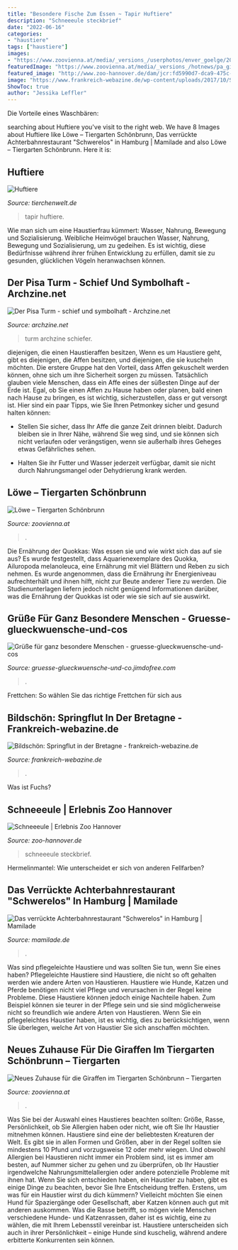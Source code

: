 ```yaml
---
title: "Besondere Fische Zum Essen ~ Tapir Huftiere"
description: "Schneeeule steckbrief"
date: "2022-06-16"
categories:
- "haustiere"
tags: ["haustiere"]
images:
- "https://www.zoovienna.at/media/_versions_/userphotos/enver_goelge/2020-06/foto_149_rr_animal_detail_935.jpg"
featuredImage: "https://www.zoovienna.at/media/_versions_/hotnews/pa_giraffe_animal_detail_935.jpg"
featured_image: "http://www.zoo-hannover.de/dam/jcr:fd5990d7-dca9-475c-9369-752aa6c7d48d/1024x768-schneeeule-herbstlich-yukon-bay-erlebnis-zoo-hannover.jpg"
image: "https://www.frankreich-webazine.de/wp-content/uploads/2017/10/Saint-Malo-grande-maree-springtij-CC-CRT-Bretagne-Yannick-Le-Gal-1024x683-e1507212997767.jpg"
ShowToc: true
author: "Jessika Leffler"
---
```



Die Vorteile eines Waschbären:

	

		
searching about Huftiere you've visit to the right web. We have 8 Images about Huftiere like Löwe – Tiergarten Schönbrunn, Das verrückte Achterbahnrestaurant &quot;Schwerelos&quot; in Hamburg | Mamilade and also Löwe – Tiergarten Schönbrunn. Here it is:
		
    
## Huftiere

<img loading=lazy src="http://www.tierchenwelt.de/images/stories/fotos/saeugetiere/huftiere/tapir/schabracken_tapir_m.jpg" onerror="this.onerror=null;this.src='https://tse2.mm.bing.net/th?id=OIP.qW4Fzwa3jWCMPCVcpq_rOAAAAA&amp;pid=15.1';" alt="Huftiere">

_Source: tierchenwelt.de_

>tapir huftiere. 

	

Wie man sich um eine Haustierfrau kümmert: Wasser, Nahrung, Bewegung und Sozialisierung.
Weibliche Heimvögel brauchen Wasser, Nahrung, Bewegung und Sozialisierung, um zu gedeihen. Es ist wichtig, diese Bedürfnisse während ihrer frühen Entwicklung zu erfüllen, damit sie zu gesunden, glücklichen Vögeln heranwachsen können.

    
## Der Pisa Turm - Schief Und Symbolhaft - Archzine.net

<img loading=lazy src="https://archzine.net/wp-content/uploads/2015/05/schiefer-Turm-Sonnenuntergang.jpg" onerror="this.onerror=null;this.src='https://tse3.mm.bing.net/th?id=OIP.pESZS-MsoBYRsRN3LJNjQQHaLK&amp;pid=15.1';" alt="Der Pisa Turm - schief und symbolhaft - Archzine.net">

_Source: archzine.net_

>turm archzine schiefer. 

	

diejenigen, die einen Haustieraffen besitzen,
Wenn es um Haustiere geht, gibt es diejenigen, die Affen besitzen, und diejenigen, die sie kuscheln möchten. Die erstere Gruppe hat den Vorteil, dass Affen gekuschelt werden können, ohne sich um ihre Sicherheit sorgen zu müssen. Tatsächlich glauben viele Menschen, dass ein Affe eines der süßesten Dinge auf der Erde ist. Egal, ob Sie einen Affen zu Hause haben oder planen, bald einen nach Hause zu bringen, es ist wichtig, sicherzustellen, dass er gut versorgt ist. Hier sind ein paar Tipps, wie Sie Ihren Petmonkey sicher und gesund halten können:
- Stellen Sie sicher, dass Ihr Affe die ganze Zeit drinnen bleibt. Dadurch bleiben sie in Ihrer Nähe, während Sie weg sind, und sie können sich nicht verlaufen oder verängstigen, wenn sie außerhalb ihres Geheges etwas Gefährliches sehen.

- Halten Sie ihr Futter und Wasser jederzeit verfügbar, damit sie nicht durch Nahrungsmangel oder Dehydrierung krank werden.

    
## Löwe – Tiergarten Schönbrunn

<img loading=lazy src="https://www.zoovienna.at/media/_versions_/userphotos/enver_goelge/2020-06/foto_149_rr_animal_detail_935.jpg" onerror="this.onerror=null;this.src='https://tse4.mm.bing.net/th?id=OIP.38_Wp6eaLXh1bqt-eU9QHAHaGE&amp;pid=15.1';" alt="Löwe – Tiergarten Schönbrunn">

_Source: zoovienna.at_

>. 

	

Die Ernährung der Quokkas: Was essen sie und wie wirkt sich das auf sie aus?
Es wurde festgestellt, dass Aquarienexemplare des Quokka, Ailuropoda melanoleuca, eine Ernährung mit viel Blättern und Reben zu sich nehmen. Es wurde angenommen, dass die Ernährung ihr Energieniveau aufrechterhält und ihnen hilft, nicht zur Beute anderer Tiere zu werden. Die Studienunterlagen liefern jedoch nicht genügend Informationen darüber, was die Ernährung der Quokkas ist oder wie sie sich auf sie auswirkt.

    
## Grüße Für Ganz Besondere Menschen - Gruesse-glueckwuensche-und-cos

<img loading=lazy src="https://image.jimcdn.com/app/cms/image/transf/dimension=4096x4096:format=jpg/path/scf6ba7b6aedf80dd/image/iae30313180a06f9e/version/1471968632/image.jpg" onerror="this.onerror=null;this.src='https://tse4.mm.bing.net/th?id=OIP.CXLaIVRrigEiFFFP2roylwHaE-&amp;pid=15.1';" alt="Grüße für ganz besondere Menschen - gruesse-glueckwuensche-und-cos">

_Source: gruesse-glueckwuensche-und-co.jimdofree.com_

>. 

	

Frettchen: So wählen Sie das richtige Frettchen für sich aus

    
## Bildschön: Springflut In Der Bretagne - Frankreich-webazine.de

<img loading=lazy src="https://www.frankreich-webazine.de/wp-content/uploads/2017/10/Saint-Malo-grande-maree-springtij-CC-CRT-Bretagne-Yannick-Le-Gal-1024x683-e1507212997767.jpg" onerror="this.onerror=null;this.src='https://tse3.mm.bing.net/th?id=OIP.JC7syQER6hsvIT2sZc3l0gHaE8&amp;pid=15.1';" alt="Bildschön: Springflut in der Bretagne - frankreich-webazine.de">

_Source: frankreich-webazine.de_

>. 

	

Was ist Fuchs?

    
## Schneeeule | Erlebnis Zoo Hannover

<img loading=lazy src="http://www.zoo-hannover.de/dam/jcr:fd5990d7-dca9-475c-9369-752aa6c7d48d/1024x768-schneeeule-herbstlich-yukon-bay-erlebnis-zoo-hannover.jpg" onerror="this.onerror=null;this.src='https://tse2.mm.bing.net/th?id=OIP.5SIKJDbtRk-rm42iw0nGRgHaFj&amp;pid=15.1';" alt="Schneeeule | Erlebnis Zoo Hannover">

_Source: zoo-hannover.de_

>schneeeule steckbrief. 

	

Hermelinmantel: Wie unterscheidet er sich von anderen Fellfarben?

    
## Das Verrückte Achterbahnrestaurant &quot;Schwerelos&quot; In Hamburg | Mamilade

<img loading=lazy src="https://www.mamilade.de/sites/default/files/field/image/schwerelos_hh_0.jpg" onerror="this.onerror=null;this.src='https://tse2.mm.bing.net/th?id=OIP.pcMRtJfXOW7zGt4cipkPhgHaE9&amp;pid=15.1';" alt="Das verrückte Achterbahnrestaurant &quot;Schwerelos&quot; in Hamburg | Mamilade">

_Source: mamilade.de_

>. 

	

Was sind pflegeleichte Haustiere und was sollten Sie tun, wenn Sie eines haben?
Pflegeleichte Haustiere sind Haustiere, die nicht so oft gehalten werden wie andere Arten von Haustieren. Haustiere wie Hunde, Katzen und Pferde benötigen nicht viel Pflege und verursachen in der Regel keine Probleme. Diese Haustiere können jedoch einige Nachteile haben. Zum Beispiel können sie teurer in der Pflege sein und sie sind möglicherweise nicht so freundlich wie andere Arten von Haustieren. Wenn Sie ein pflegeleichtes Haustier haben, ist es wichtig, dies zu berücksichtigen, wenn Sie überlegen, welche Art von Haustier Sie sich anschaffen möchten.

    
## Neues Zuhause Für Die Giraffen Im Tiergarten Schönbrunn – Tiergarten

<img loading=lazy src="https://www.zoovienna.at/media/_versions_/hotnews/pa_giraffe_animal_detail_935.jpg" onerror="this.onerror=null;this.src='https://tse3.mm.bing.net/th?id=OIP.U5npPe1hZE5Ze1VRl1_mAAHaE8&amp;pid=15.1';" alt="Neues Zuhause für die Giraffen im Tiergarten Schönbrunn – Tiergarten">

_Source: zoovienna.at_

>. 

	

Was Sie bei der Auswahl eines Haustieres beachten sollten: Größe, Rasse, Persönlichkeit, ob Sie Allergien haben oder nicht, wie oft Sie Ihr Haustier mitnehmen können.
Haustiere sind eine der beliebtesten Kreaturen der Welt. Es gibt sie in allen Formen und Größen, aber in der Regel sollten sie mindestens 10 Pfund und vorzugsweise 12 oder mehr wiegen. Und obwohl Allergien bei Haustieren nicht immer ein Problem sind, ist es immer am besten, auf Nummer sicher zu gehen und zu überprüfen, ob Ihr Haustier irgendwelche Nahrungsmittelallergien oder andere potenzielle Probleme mit ihnen hat.
Wenn Sie sich entschieden haben, ein Haustier zu haben, gibt es einige Dinge zu beachten, bevor Sie Ihre Entscheidung treffen. Erstens, um was für ein Haustier wirst du dich kümmern? Vielleicht möchten Sie einen Hund für Spaziergänge oder Gesellschaft, aber Katzen können auch gut mit anderen auskommen. Was die Rasse betrifft, so mögen viele Menschen verschiedene Hunde- und Katzenrassen, daher ist es wichtig, eine zu wählen, die mit Ihrem Lebensstil vereinbar ist. Haustiere unterscheiden sich auch in ihrer Persönlichkeit – einige Hunde sind kuschelig, während andere erbitterte Konkurrenten sein können.

